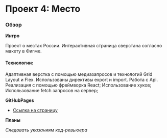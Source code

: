 # Проект 4: Место

### Обзор

**Интро**

Проект о местах России.
Интерактивная страница сверстана согласно макету в Фигме.

#### Технологии:
Адаптивная верстка с помощью медиазапросов и технологий Grid Layout и Flex.
Использованы директивы export и import.
Работа с Api.
Реализация с помощью фреймворка React;
Использование хуков;
Использование fetch запросов на сервер;

**GitHubPages**

* [Ссылка на страницу](https://xatepk.github.io/mesto-react/)

**Планы**

*Следовать указаниям код-ревьюера*
